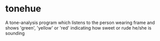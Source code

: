 # tonehue
A tone-analysis program which listens to the person wearing frame and shows 'green', 'yellow' or 'red' indicating how sweet or rude he/she is sounding
